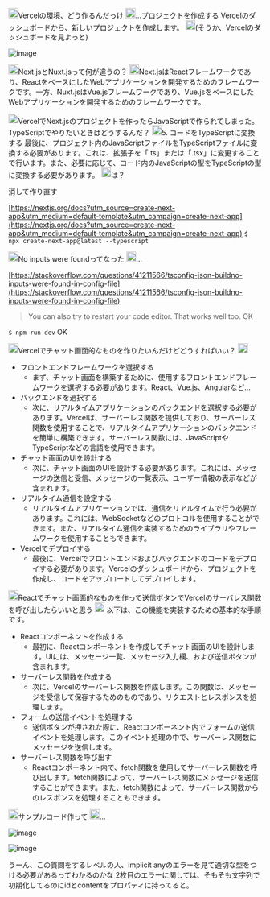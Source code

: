 
<img src='https://scrapbox.io/api/pages/nishio/nishio/icon' alt='nishio.icon' height="19.5"/>Vercelの環境、どう作るんだっけ
<img src='https://scrapbox.io/api/pages/nishio/ChatGPT/icon' alt='ChatGPT.icon' height="19.5"/>...プロジェクトを作成する
Vercelのダッシュボードから、新しいプロジェクトを作成します。
<img src='https://scrapbox.io/api/pages/nishio/nishio/icon' alt='nishio.icon' height="19.5"/>(そうか、Vercelのダッシュボードを見よっと)

![image](https://gyazo.com/4e6eeef706027e08d3beabafc2050d00/thumb/1000)

<img src='https://scrapbox.io/api/pages/nishio/nishio/icon' alt='nishio.icon' height="19.5"/>Next.jsとNuxt.jsって何が違うの？
<img src='https://scrapbox.io/api/pages/nishio/ChatGPT/icon' alt='ChatGPT.icon' height="19.5"/>Next.jsはReactフレームワークであり、ReactをベースにしたWebアプリケーションを開発するためのフレームワークです。一方、Nuxt.jsはVue.jsフレームワークであり、Vue.jsをベースにしたWebアプリケーションを開発するためのフレームワークです。

<img src='https://scrapbox.io/api/pages/nishio/nishio/icon' alt='nishio.icon' height="19.5"/>VercelでNext.jsのプロジェクトを作ったらJavaScriptで作られてしまった。TypeScriptでやりたいときはどうするんだ？
<img src='https://scrapbox.io/api/pages/nishio/ChatGPT/icon' alt='ChatGPT.icon' height="19.5"/>5. コードをTypeScriptに変換する
最後に、プロジェクト内のJavaScriptファイルをTypeScriptファイルに変換する必要があります。これは、拡張子を「.ts」または「.tsx」に変更することで行います。また、必要に応じて、コード内のJavaScriptの型をTypeScriptの型に変換する必要があります。
<img src='https://scrapbox.io/api/pages/nishio/nishio/icon' alt='nishio.icon' height="19.5"/>は？

消して作り直す

[https://nextjs.org/docs?utm_source=create-next-app&utm_medium=default-template&utm_campaign=create-next-app](https://nextjs.org/docs?utm_source=create-next-app&utm_medium=default-template&utm_campaign=create-next-app)
`$ npx create-next-app@latest --typescript`

<img src='https://scrapbox.io/api/pages/nishio/nishio/icon' alt='nishio.icon' height="19.5"/>No inputs were foundってなった
<img src='https://scrapbox.io/api/pages/nishio/ChatGPT/icon' alt='ChatGPT.icon' height="19.5"/>...

[https://stackoverflow.com/questions/41211566/tsconfig-json-buildno-inputs-were-found-in-config-file](https://stackoverflow.com/questions/41211566/tsconfig-json-buildno-inputs-were-found-in-config-file)
> You can also try to restart your code editor. That works well too.
OK

`$ npm run dev`
OK

<img src='https://scrapbox.io/api/pages/nishio/nishio/icon' alt='nishio.icon' height="19.5"/>Vercelでチャット画面的なものを作りたいんだけどどうすればいい？
<img src='https://scrapbox.io/api/pages/nishio/ChatGPT/icon' alt='ChatGPT.icon' height="19.5"/>
- フロントエンドフレームワークを選択する
    - まず、チャット画面を構築するために、使用するフロントエンドフレームワークを選択する必要があります。React、Vue.js、Angularなど...
- バックエンドを選択する
    - 次に、リアルタイムアプリケーションのバックエンドを選択する必要があります。Vercelは、サーバーレス関数を提供しており、サーバーレス関数を使用することで、リアルタイムアプリケーションのバックエンドを簡単に構築できます。サーバーレス関数には、JavaScriptやTypeScriptなどの言語を使用できます。
- チャット画面のUIを設計する
    - 次に、チャット画面のUIを設計する必要があります。これには、メッセージの送信と受信、メッセージの一覧表示、ユーザー情報の表示などが含まれます。
- リアルタイム通信を設定する
    - リアルタイムアプリケーションでは、通信をリアルタイムで行う必要があります。これには、WebSocketなどのプロトコルを使用することができます。また、リアルタイム通信を実装するためのライブラリやフレームワークを使用することもできます。
- Vercelでデプロイする
    - 最後に、Vercelでフロントエンドおよびバックエンドのコードをデプロイする必要があります。Vercelのダッシュボードから、プロジェクトを作成し、コードをアップロードしてデプロイします。

<img src='https://scrapbox.io/api/pages/nishio/nishio/icon' alt='nishio.icon' height="19.5"/>Reactでチャット画面的なものを作って送信ボタンでVercelのサーバレス関数を呼び出したらいいと思う
<img src='https://scrapbox.io/api/pages/nishio/ChatGPT/icon' alt='ChatGPT.icon' height="19.5"/>
以下は、この機能を実装するための基本的な手順です。
- Reactコンポーネントを作成する
    - 最初に、Reactコンポーネントを作成してチャット画面のUIを設計します。UIには、メッセージ一覧、メッセージ入力欄、および送信ボタンが含まれます。
- サーバーレス関数を作成する
    - 次に、Vercelのサーバーレス関数を作成します。この関数は、メッセージを受信して保存するためのものであり、リクエストとレスポンスを処理します。
- フォームの送信イベントを処理する
    - 送信ボタンが押された際に、Reactコンポーネント内でフォームの送信イベントを処理します。このイベント処理の中で、サーバーレス関数にメッセージを送信します。
- サーバーレス関数を呼び出す
    - Reactコンポーネント内で、fetch関数を使用してサーバーレス関数を呼び出します。fetch関数によって、サーバーレス関数にメッセージを送信することができます。また、fetch関数によって、サーバーレス関数からのレスポンスを処理することもできます。

<img src='https://scrapbox.io/api/pages/nishio/nishio/icon' alt='nishio.icon' height="19.5"/>サンプルコード作って
<img src='https://scrapbox.io/api/pages/nishio/ChatGPT/icon' alt='ChatGPT.icon' height="19.5"/>...

![image](https://gyazo.com/626fdae932fd17bfbeac0b5d52f54024/thumb/1000)

![image](https://gyazo.com/2c644bf92d4416fa0dc3f7734a534aa2/thumb/1000)

うーん、この質問をするレベルの人、implicit anyのエラーを見て適切な型をつける必要があるってわかるのかな
2枚目のエラーに関しては、そもそも文字列で初期化してるのにidとcontentをプロパティに持ってると。


